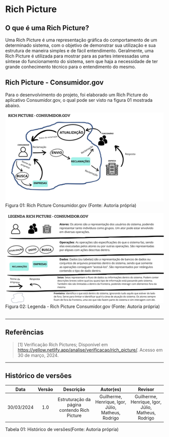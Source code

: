 # Rich Picture


## O que é uma Rich Picture?
Uma Rich Picture é uma representação gráfica do comportamento de um determinado sistema, com o objetivo de demonstrar sua utilização e sua estrutura de maneira simples e de fácil entendimento. Geralmente, uma Rich Picture é utilizada para mostrar para as partes interessadas uma síntese do funcionamento do sistema, sem que haja a necessidade de ter grande conhecimento técnico para o entendimento do mesmo.

## Rich Picture - Consumidor.gov
Para o desenvolvimento do projeto, foi elaborado um Rich Picture do aplicativo Consumidor.gov, o qual pode ser visto na figura 01 mostrada abaixo.

<img src="https://github.com/Requisitos-de-Software/2024.1-Consumidor.gov/blob/main/assets/img/planejamento/rich-picture.jpg?raw=true"/>

<div align="center">
<figcaption align="left">Figura 01: Rich Picture Consumidor.gov (Fonte: Autoria própria)</figcaption>
</div>
<br/>

<img src="https://github.com/Requisitos-de-Software/2024.1-Consumidor.gov/blob/main/assets/img/planejamento/rich-picture-legenda.jpg?raw=true"/>
<div align="center">
<figcaption align="left">Figura 02: Legenda - Rich Picture Consumidor.gov (Fonte: Autoria própria)</figcaption>
</div>
<br/>

---


## Referências

>[1] Verificação Rich Pictures; Disponível em <https://yellow.netlify.app/analise/verificacao/rich_picture/>. Acesso em 30 de março, 2024. 

---

## Histórico de versões
|    Data    | Versão |                                       Descrição                                       |        Autor(es)        |         Revisor         |
| :--------: | :----: | :-----------------------------------------------------------------------------------: | :---------------------: | :---------------------: |
| 30/03/2024 |  1.0   |                            Estruturação da página contendo Rich Picture                            |   Guilherme, Henrique, Igor, Júlio, Matheus, Rodrigo    | Guilherme, Henrique, Igor, Júlio, Matheus, Rodrigo |


<div align="center">
<figcaption align="left">Tabela 01: Histórico de versões(Fonte: Autoria própria)</figcaption>
</div>
<br/>